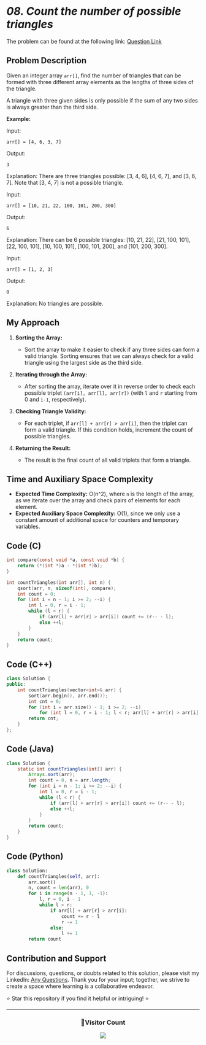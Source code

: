 # *08. Count the number of possible triangles*

The problem can be found at the following link: [Question Link](https://www.geeksforgeeks.org/problems/count-possible-triangles-1587115620/1)

## Problem Description

Given an integer array `arr[]`, find the number of triangles that can be formed with three different array elements as the lengths of three sides of the triangle.

A triangle with three given sides is only possible if the sum of any two sides is always greater than the third side.

**Example:**

Input:
```
arr[] = [4, 6, 3, 7]
```
Output:
```
3
```
Explanation: There are three triangles possible: [3, 4, 6], [4, 6, 7], and [3, 6, 7]. Note that [3, 4, 7] is not a possible triangle.

Input:
```
arr[] = [10, 21, 22, 100, 101, 200, 300]
```
Output:
```
6
```
Explanation: There can be 6 possible triangles: [10, 21, 22], [21, 100, 101], [22, 100, 101], [10, 100, 101], [100, 101, 200], and [101, 200, 300].

Input:
```
arr[] = [1, 2, 3]
```
Output:
```
0
```
Explanation: No triangles are possible.

## My Approach

1. **Sorting the Array:**
   - Sort the array to make it easier to check if any three sides can form a valid triangle. Sorting ensures that we can always check for a valid triangle using the largest side as the third side.

2. **Iterating through the Array:**
   - After sorting the array, iterate over it in reverse order to check each possible triplet `(arr[i], arr[l], arr[r])` (with `l` and `r` starting from 0 and `i-1`, respectively).
   
3. **Checking Triangle Validity:**
   - For each triplet, if `arr[l] + arr[r] > arr[i]`, then the triplet can form a valid triangle. If this condition holds, increment the count of possible triangles.

4. **Returning the Result:**
   - The result is the final count of all valid triplets that form a triangle.

## Time and Auxiliary Space Complexity

- **Expected Time Complexity:** O(n^2), where `n` is the length of the array, as we iterate over the array and check pairs of elements for each element.
- **Expected Auxiliary Space Complexity:** O(1), since we only use a constant amount of additional space for counters and temporary variables.

## Code (C)

```c
int compare(const void *a, const void *b) {
    return (*(int *)a - *(int *)b);
}

int countTriangles(int arr[], int n) {
    qsort(arr, n, sizeof(int), compare);
    int count = 0;
    for (int i = n - 1; i >= 2; --i) {
        int l = 0, r = i - 1;
        while (l < r) {
            if (arr[l] + arr[r] > arr[i]) count += (r-- - l);
            else ++l;
        }
    }
    return count;
}
```

## Code (C++)

```cpp
class Solution {
public:
    int countTriangles(vector<int>& arr) {
        sort(arr.begin(), arr.end());
        int cnt = 0;
        for (int i = arr.size() - 1; i >= 2; --i)
            for (int l = 0, r = i - 1; l < r; arr[l] + arr[r] > arr[i] ? cnt += r-- - l : ++l);
        return cnt;
    }
};
```

## Code (Java)

```java
class Solution {
    static int countTriangles(int[] arr) {
        Arrays.sort(arr);
        int count = 0, n = arr.length;
        for (int i = n - 1; i >= 2; --i) {
            int l = 0, r = i - 1;
            while (l < r) {
                if (arr[l] + arr[r] > arr[i]) count += (r-- - l);
                else ++l;
            }
        }
        return count;
    }
}
```

## Code (Python)

```python
class Solution:
    def countTriangles(self, arr):
        arr.sort()
        n, count = len(arr), 0
        for i in range(n - 1, 1, -1):
            l, r = 0, i - 1
            while l < r:
                if arr[l] + arr[r] > arr[i]:
                    count += r - l
                    r -= 1
                else:
                    l += 1
        return count
```



## Contribution and Support

For discussions, questions, or doubts related to this solution, please visit my LinkedIn: [Any Questions](https://www.linkedin.com/in/het-patel-8b110525a/). Thank you for your input; together, we strive to create a space where learning is a collaborative endeavor.

⭐ Star this repository if you find it helpful or intriguing! ⭐


---

<div align=center>
  <h3><b>📍Visitor Count</b></h3>
</div>

<p align="center" >   
  <img src="https://profile-counter.glitch.me/Hunterdii/count.svg" />  
</p>
